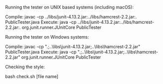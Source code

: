 Running the tester on UNIX based systems (including macOS):

Compile: javac -cp ../libs/junit-4.13.2.jar:../libs/hamcrest-2.2.jar:. PublicTester.java
Execute: java -cp ../libs/junit-4.13.2.jar:../libs/hamcrest-2.2.jar:. org.junit.runner.JUnitCore PublicTester

Running the tester on Windows systems:

Compile: javac -cp ".;..\libs\junit-4.13.2.jar;..\libs\hamcrest-2.2.jar" PublicTester.java
Execute: java -cp ".;..\libs\junit-4.13.2.jar;..\libs\hamcrest-2.2.jar" org.junit.runner.JUnitCore PublicTester

Checking the style:

bash check.sh [file name]
